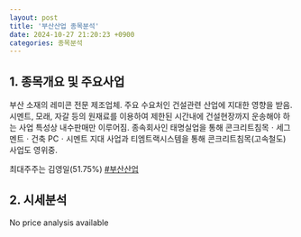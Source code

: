```yaml
---
layout: post
title: '부산산업 종목분석'
date: 2024-10-27 21:20:23 +0900
categories: 종목분석
---
```


## 1. 종목개요 및 주요사업

부산 소재의 레미콘 전문 제조업체. 주요 수요처인 건설관련 산업에 지대한 영향을 받음. 시멘트, 모래, 자갈 등의 원재료를 이용하여 제한된 시간내에 건설현장까지 운송해야 하는 사업 특성상 내수판매만 이루어짐. 종속회사인 태명실업을 통해 콘크리트침목ㆍ세그멘트ㆍ건축 PCㆍ시멘트 지대 사업과 티엠트랙시스템을 통해 콘크리트침목(고속철도) 사업도 영위중.

최대주주는 김영일(51.75%)
[#부산산업](#)

## 2. 시세분석

No price analysis available
